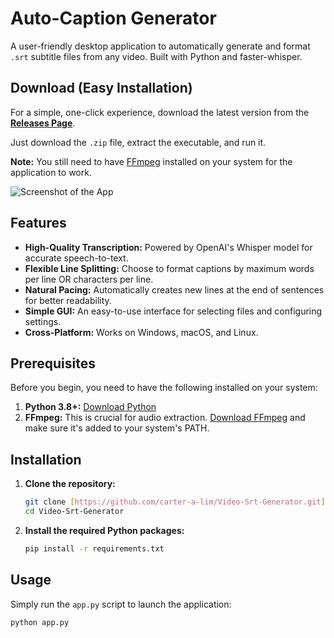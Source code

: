 # Auto-Caption Generator

A user-friendly desktop application to automatically generate and format `.srt` subtitle files from any video. Built with Python and faster-whisper.

## Download (Easy Installation)

For a simple, one-click experience, download the latest version from the **[Releases Page](https://github.com/carter-a-lim/Video-Srt-Generator.git)**.

Just download the `.zip` file, extract the executable, and run it.

**Note:** You still need to have [FFmpeg](https://ffmpeg.org/download.html) installed on your system for the application to work.

![Screenshot of the App](https://github.com/user-attachments/assets/ca61d81e-bd27-4fe3-b6ad-f547e9cca445)

## Features

- **High-Quality Transcription:** Powered by OpenAI's Whisper model for accurate speech-to-text.
- **Flexible Line Splitting:** Choose to format captions by maximum words per line OR characters per line.
- **Natural Pacing:** Automatically creates new lines at the end of sentences for better readability.
- **Simple GUI:** An easy-to-use interface for selecting files and configuring settings.
- **Cross-Platform:** Works on Windows, macOS, and Linux.

## Prerequisites

Before you begin, you need to have the following installed on your system:

1.  **Python 3.8+:** [Download Python](https://www.python.org/downloads/)
2.  **FFmpeg:** This is crucial for audio extraction. [Download FFmpeg](https://ffmpeg.org/download.html) and make sure it's added to your system's PATH.

## Installation

1.  **Clone the repository:**
    ```bash
    git clone [https://github.com/carter-a-lim/Video-Srt-Generator.git](https://github.com/carter-a-lim/Video-Srt-Generator.git)
    cd Video-Srt-Generator
    ```

2.  **Install the required Python packages:**
    ```bash
    pip install -r requirements.txt
    ```

## Usage

Simply run the `app.py` script to launch the application:
```bash
python app.py
